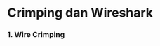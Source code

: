 # Crimping dan Wireshark

### 1. Wire Crimping

<!--stackedit_data:
eyJoaXN0b3J5IjpbLTUzMDYyNzg5NV19
-->
